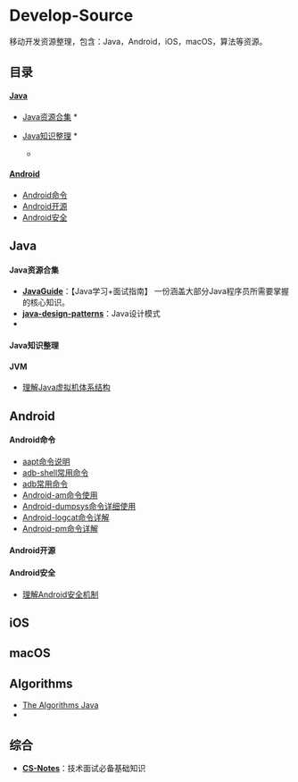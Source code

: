 # Develop-Source
移动开发资源整理，包含：Java，Android，iOS，macOS，算法等资源。



## 目录

#### [Java](#Java)

* [Java资源合集](#Java资源合集)
  * 
* [Java知识整理](#Java知识整理)
  * 

  * 

#### [Android](#Android)

* [Android命令](#Android命令)
* [Android开源](#Android开源)
* [Android安全](#Android安全)

## Java

#### Java资源合集

* [**JavaGuide**](https://github.com/Snailclimb/JavaGuide)：【Java学习+面试指南】 一份涵盖大部分Java程序员所需要掌握的核心知识。
* [**java-design-patterns**](https://github.com/iluwatar/java-design-patterns)：Java设计模式
* 



#### Java知识整理





#### JVM

* [理解Java虚拟机体系结构](https://www.cnblogs.com/lao-liang/p/5110710.html)





## Android

#### Android命令

* [aapt命令说明](/Android/Android常用命令/aapt命令说明.md)
* [adb-shell常用命令](/Android/Android常用命令/adb-shell常用命令.md)
* [adb常用命令](/Android/Android常用命令/adb常用命令.md)
* [Android-am命令使用](/Android/Android常用命令/Android-am命令使用.md)
* [Android-dumpsys命令详细使用](/Android/Android常用命令/Android-dumpsys命令详细使用.md)
* [Android-logcat命令详解](/Android/Android常用命令/Android-logcat命令详解.md)
* [Android-pm命令详解](/Android/Android常用命令/Android-pm命令详解.md)

#### Android开源





#### Android安全

* [理解Android安全机制](https://www.cnblogs.com/lao-liang/p/5089336.html)



## iOS







## macOS







## Algorithms

* [The Algorithms Java](https://github.com/TheAlgorithms/Java)
* 



## 综合

* [**CS-Notes**](https://github.com/CyC2018/CS-Notes)：技术面试必备基础知识